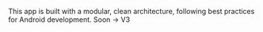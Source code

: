 This app is built with a modular, clean architecture, following best practices for Android development.
Soon -> V3
